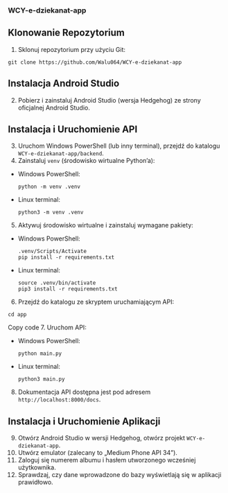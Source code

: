 ### WCY-e-dziekanat-app

## Klonowanie Repozytorium
1. Sklonuj repozytorium przy użyciu Git:
```
git clone https://github.com/Walu064/WCY-e-dziekanat-app
```

## Instalacja Android Studio
2. Pobierz i zainstaluj Android Studio (wersja Hedgehog) ze strony oficjalnej Android Studio.

## Instalacja i Uruchomienie API
3. Uruchom Windows PowerShell (lub inny terminal), przejdź do katalogu `WCY-e-dziekanat-app/backend`.
4. Zainstaluj `venv` (środowisko wirtualne Python’a):
- Windows PowerShell:
  ```
  python -m venv .venv
  ```
- Linux terminal:
  ```
  python3 -m venv .venv
  ```
5. Aktywuj środowisko wirtualne i zainstaluj wymagane pakiety:
- Windows PowerShell:
  ```
  .venv/Scripts/Activate
  pip install -r requirements.txt
  ```
- Linux terminal:
  ```
  source .venv/bin/activate
  pip3 install -r requirements.txt
  ```
6. Przejdź do katalogu ze skryptem uruchamiającym API:
```
cd app
```

Copy code
7. Uruchom API:
- Windows PowerShell:
  ```
  python main.py
  ```
- Linux terminal:
  ```
  python3 main.py
  ```
8. Dokumentacja API dostępna jest pod adresem `http://localhost:8000/docs`.

## Instalacja i Uruchomienie Aplikacji
9. Otwórz Android Studio w wersji Hedgehog, otwórz projekt `WCY-e-dziekanat-app`.
10. Utwórz emulator (zalecany to „Medium Phone API 34”).
11. Zaloguj się numerem albumu i hasłem utworzonego wcześniej użytkownika.
12. Sprawdzaj, czy dane wprowadzone do bazy wyświetlają się w aplikacji prawidłowo.
